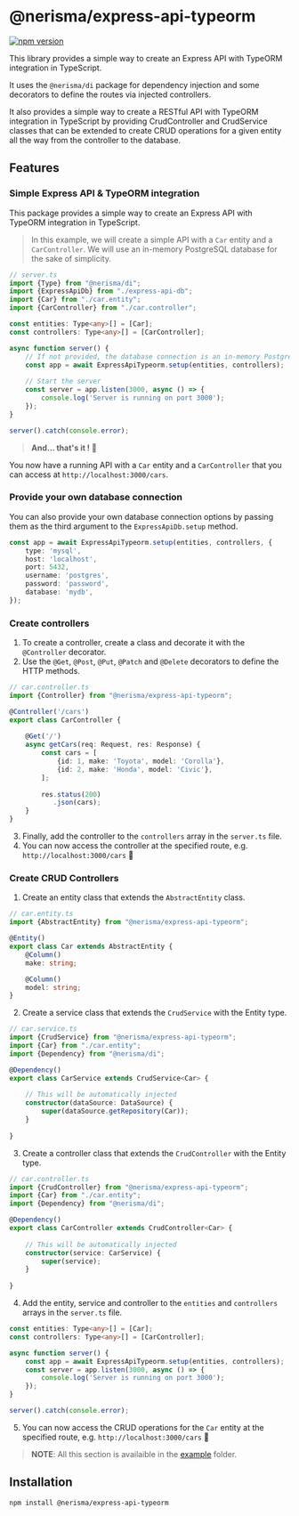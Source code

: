 # @nerisma/express-api-typeorm

[![npm version](https://badge.fury.io/js/%40nerisma%2Fexpress-api-typeorm.svg)](https://badge.fury.io/js/%40nerisma%2Fexpress-api-typeorm)

This library provides a simple way to create an Express API with TypeORM integration in TypeScript.

It uses the `@nerisma/di` package for dependency injection and some decorators to define the routes
via injected controllers.

It also provides a simple way to create a RESTful API with TypeORM integration in TypeScript by
providing CrudController and CrudService classes that can be extended to create CRUD operations for
a given entity all the way from the controller to the database.

## Features

### Simple Express API & TypeORM integration

This package provides a simple way to create an Express API with TypeORM integration in TypeScript.

> In this example, we will create a simple API with a `Car` entity and a `CarController`. We will use
> an in-memory PostgreSQL database for the sake of simplicity.

```typescript
// server.ts
import {Type} from "@nerisma/di";
import {ExpressApiDb} from "./express-api-db";
import {Car} from "./car.entity";
import {CarController} from "./car.controller";

const entities: Type<any>[] = [Car];
const controllers: Type<any>[] = [CarController];

async function server() {
    // If not provided, the database connection is an in-memory PostgreSQL database 
    const app = await ExpressApiTypeorm.setup(entities, controllers);
    
    // Start the server
    const server = app.listen(3000, async () => {
        console.log('Server is running on port 3000');
    });
}

server().catch(console.error);
```

> **And... that's it ! 🎉** 

You now have a running API with a `Car` entity and a `CarController` that you can access at `http://localhost:3000/cars`.

### Provide your own database connection

You can also provide your own database connection options by passing them as the third argument to the `ExpressApiDb.setup` method.

```typescript
const app = await ExpressApiTypeorm.setup(entities, controllers, {
    type: 'mysql',
    host: 'localhost',
    port: 5432,
    username: 'postgres',
    password: 'password',
    database: 'mydb',
});
```

### Create controllers

1. To create a controller, create a class and decorate it with the `@Controller` decorator.
2. Use the `@Get`, `@Post`, `@Put`, `@Patch` and `@Delete` decorators to define the HTTP methods.
```typescript
// car.controller.ts
import {Controller} from "@nerisma/express-api-typeorm";

@Controller('/cars')
export class CarController {
    
    @Get('/')
    async getCars(req: Request, res: Response) {
        const cars = [
            {id: 1, make: 'Toyota', model: 'Corolla'},
            {id: 2, make: 'Honda', model: 'Civic'},
        ];
        
        res.status(200)
           .json(cars);
    }
}
```

3. Finally, add the controller to the `controllers` array in the `server.ts` file.
4. You can now access the controller at the specified route, e.g. `http://localhost:3000/cars` 🚀

### Create CRUD Controllers

1. Create an entity class that extends the `AbstractEntity` class.

```typescript
// car.entity.ts
import {AbstractEntity} from "@nerisma/express-api-typeorm";

@Entity()
export class Car extends AbstractEntity {
    @Column()
    make: string;

    @Column()
    model: string;
}
```

2. Create a service class that extends the `CrudService` with the Entity type.


```typescript
// car.service.ts
import {CrudService} from "@nerisma/express-api-typeorm";
import {Car} from "./car.entity";
import {Dependency} from "@nerisma/di";

@Dependency()
export class CarService extends CrudService<Car> {
    
    // This will be automatically injected 
    constructor(dataSource: DataSource) {
        super(dataSource.getRepository(Car));
    }
    
}
```

3. Create a controller class that extends the `CrudController` with the Entity type.

```typescript
// car.controller.ts
import {CrudController} from "@nerisma/express-api-typeorm";
import {Car} from "./car.entity";
import {Dependency} from "@nerisma/di";

@Dependency()
export class CarController extends CrudController<Car> {
    
    // This will be automatically injected 
    constructor(service: CarService) {
        super(service);
    }
    
}
```

4. Add the entity, service and controller to the `entities` and `controllers` arrays in the `server.ts` file.

```typescript
const entities: Type<any>[] = [Car];
const controllers: Type<any>[] = [CarController];

async function server() {
    const app = await ExpressApiTypeorm.setup(entities, controllers);
    const server = app.listen(3000, async () => {
        console.log('Server is running on port 3000');
    });
}

server().catch(console.error);
```

5. You can now access the CRUD operations for the `Car` entity at the specified route, e.g. `http://localhost:3000/cars` 🚀

> **NOTE**: All this section is availaible in the [example](./example) folder.
## Installation

```bash
npm install @nerisma/express-api-typeorm
```